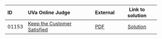 | ID | UVa Online Judge | External | Link to solution |
|:---|:---|:---|:---:|
| 01153 | [Keep the Customer Satisfied](https://onlinejudge.org/index.php?option=com_onlinejudge&Itemid=8&category=24&page=show_problem&problem=3594) | [PDF](https://onlinejudge.org/external/11/1153.pdf) | [Solution](https://github.com/versenyi98/uva-solutions/tree/main/solutions/01153%20-%20Keep%20the%20Customer%20Satisfied)|
